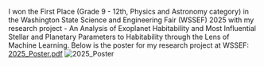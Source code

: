 I won the First Place (Grade 9 - 12th, Physics and Astronomy category) in the Washington State Science and Engineering Fair (WSSEF) 2025 with my research project - An Analysis of Exoplanet Habitability and Most Influential Stellar and Planetary Parameters to Habitability through the Lens of Machine Learning. Below is the poster for my research project at WSSEF:
[2025_Poster.pdf](https://github.com/user-attachments/files/19543931/2025_Poster.pdf)
![2025_Poster](https://github.com/user-attachments/assets/5058c2f0-7ffb-4b84-b1a4-855829a1399d)
